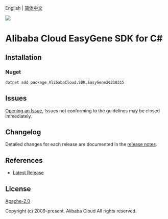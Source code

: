 English | [简体中文](README-CN.md)

![](https://aliyunsdk-pages.alicdn.com/icons/AlibabaCloud.svg)

# Alibaba Cloud EasyGene SDK for C#

## Installation

### Nuget

```bash
dotnet add package AlibabaCloud.SDK.EasyGene20210315
```

## Issues

[Opening an Issue](https://github.com/aliyun/alibabacloud-csharp-sdk/issues/new), Issues not conforming to the guidelines may be closed immediately.

## Changelog

Detailed changes for each release are documented in the [release notes](./ChangeLog.md).

## References

* [Latest Release](https://github.com/aliyun/alibabacloud-csharp-sdk/)

## License

[Apache-2.0](http://www.apache.org/licenses/LICENSE-2.0)

Copyright (c) 2009-present, Alibaba Cloud All rights reserved.
